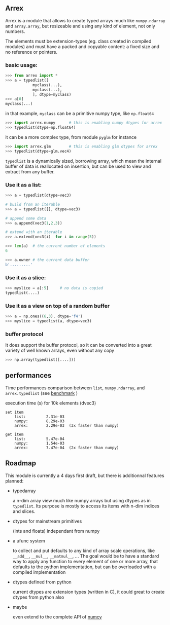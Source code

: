 Arrex
-----

Arrex is a module that allows to create typed arrays much like `numpy.ndarray` and `array.array`, but resizeable and using any kind of element, not only numbers.

The elements must be extension-types (eg. class created in compiled modules) and must have a packed and copyable content: a fixed size and no reference or pointers.

### basic usage:

```python
>>> from arrex import *
>>> a = typedlist([
			myclass(...), 
			myclass(...),
			], dtype=myclass)
>>> a[0]
myclass(...)
```

in that example, `myclass` can be a primitive numpy type, like `np.float64`

```python
>>> import arrex.numpy		# this is enabling numpy dtypes for arrex
>>> typedlist(dtype=np.float64)
```
	
it can be a more complex type, from module `pyglm` for instance

```python
>>> import arrex.glm		# this is enabling glm dtypes for arrex
>>> typedlist(dtype=glm.vec4)
```

	
`typedlist` is a dynamically sized, borrowing array, which mean the internal buffer of data is reallocated on insertion, but can be used to view and extract from any buffer.
		
### Use it as a list:

```python
>>> a = typedlist(dtype=vec3)

# build from an iterable
>>> a = typedlist([], dtype=vec3)

# append some data
>>> a.append(vec3(1,2,3))

# extend with an iterable
>>> a.extend(vec3(i)  for i in range(5))

>>> len(a)	# the current number of elements
6

>>> a.owner	# the current data buffer
b'.........'
```
	
### Use it as a slice:

```python
>>> myslice = a[:5]		# no data is copied
typedlist(....)
```
	
### Use it as a view on top of a random buffer

```python
>>> a = np.ones((6,3), dtype='f4')
>>> myslice = typedlist(a, dtype=vec3)
```
	
### buffer protocol

It does support the buffer protocol, so it can be converted into a great variety of well known arrays, even without any copy

```python
>>> np.array(typedlist([....]))
```
	
	
## performances

Time performances comparison between `list`,  `numpy.ndarray`,  and `arrex.typedlist`  (see [benchmark](benchmark_typedlist.py) )

execution time (s) for 10k elements (dvec3)

	set item
		list:         2.31e-03
		numpy:        8.29e-03
		arrex:        2.29e-03  (3x faster than numpy)

	get item
		list:         5.47e-04
		numpy:        1.54e-03
		arrex:        7.47e-04  (2x faster than numpy)


	
## Roadmap

This module is currently a 4 days first draft, but there is additionnal features planned:

- typedarray

	a n-dim array view much like numpy arrays but using dtypes as in `typedlist`.
	Its purpose is mostly to access its items with n-dim indices and slices.
	
- dtypes for mainstream primitives 

	(ints and floats) independant from numpy

- a ufunc system
	
	to collect and put defaults to any kind of array scale operations, like `__add__`, `__mul__`, `__matmul__`, ... The goal would be to have a standard way to apply any function to every element of one or more array, that defaults to the python implementation, but can be overloaded with a compiled implementation
	
- dtypes defined from python

	current dtypes are extension types (written in C), it could great to create dtypes from python also
	
	
- maybe 

	even extend to the complete API of [numcy](https://github.com/jimy-byerley/numcy/blob/master/proposal.md)

